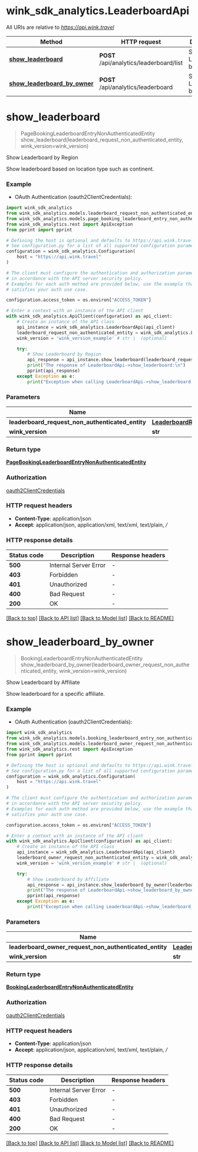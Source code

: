 # wink_sdk_analytics.LeaderboardApi

All URIs are relative to *https://api.wink.travel*

Method | HTTP request | Description
------------- | ------------- | -------------
[**show_leaderboard**](LeaderboardApi.md#show_leaderboard) | **POST** /api/analytics/leaderboard/list | Show Leaderboard by Region
[**show_leaderboard_by_owner**](LeaderboardApi.md#show_leaderboard_by_owner) | **POST** /api/analytics/leaderboard | Show Leaderboard by Affiliate 


# **show_leaderboard**
> PageBookingLeaderboardEntryNonAuthenticatedEntity show_leaderboard(leaderboard_request_non_authenticated_entity, wink_version=wink_version)

Show Leaderboard by Region

Show leaderboard based on location type such as continent.

### Example

* OAuth Authentication (oauth2ClientCredentials):

```python
import wink_sdk_analytics
from wink_sdk_analytics.models.leaderboard_request_non_authenticated_entity import LeaderboardRequestNonAuthenticatedEntity
from wink_sdk_analytics.models.page_booking_leaderboard_entry_non_authenticated_entity import PageBookingLeaderboardEntryNonAuthenticatedEntity
from wink_sdk_analytics.rest import ApiException
from pprint import pprint

# Defining the host is optional and defaults to https://api.wink.travel
# See configuration.py for a list of all supported configuration parameters.
configuration = wink_sdk_analytics.Configuration(
    host = "https://api.wink.travel"
)

# The client must configure the authentication and authorization parameters
# in accordance with the API server security policy.
# Examples for each auth method are provided below, use the example that
# satisfies your auth use case.

configuration.access_token = os.environ["ACCESS_TOKEN"]

# Enter a context with an instance of the API client
with wink_sdk_analytics.ApiClient(configuration) as api_client:
    # Create an instance of the API class
    api_instance = wink_sdk_analytics.LeaderboardApi(api_client)
    leaderboard_request_non_authenticated_entity = wink_sdk_analytics.LeaderboardRequestNonAuthenticatedEntity() # LeaderboardRequestNonAuthenticatedEntity | 
    wink_version = 'wink_version_example' # str |  (optional)

    try:
        # Show Leaderboard by Region
        api_response = api_instance.show_leaderboard(leaderboard_request_non_authenticated_entity, wink_version=wink_version)
        print("The response of LeaderboardApi->show_leaderboard:\n")
        pprint(api_response)
    except Exception as e:
        print("Exception when calling LeaderboardApi->show_leaderboard: %s\n" % e)
```



### Parameters


Name | Type | Description  | Notes
------------- | ------------- | ------------- | -------------
 **leaderboard_request_non_authenticated_entity** | [**LeaderboardRequestNonAuthenticatedEntity**](LeaderboardRequestNonAuthenticatedEntity.md)|  | 
 **wink_version** | **str**|  | [optional] 

### Return type

[**PageBookingLeaderboardEntryNonAuthenticatedEntity**](PageBookingLeaderboardEntryNonAuthenticatedEntity.md)

### Authorization

[oauth2ClientCredentials](../README.md#oauth2ClientCredentials)

### HTTP request headers

 - **Content-Type**: application/json
 - **Accept**: application/json, application/xml, text/xml, text/plain, */*

### HTTP response details

| Status code | Description | Response headers |
|-------------|-------------|------------------|
**500** | Internal Server Error |  -  |
**403** | Forbidden |  -  |
**401** | Unauthorized |  -  |
**400** | Bad Request |  -  |
**200** | OK |  -  |

[[Back to top]](#) [[Back to API list]](../README.md#documentation-for-api-endpoints) [[Back to Model list]](../README.md#documentation-for-models) [[Back to README]](../README.md)

# **show_leaderboard_by_owner**
> BookingLeaderboardEntryNonAuthenticatedEntity show_leaderboard_by_owner(leaderboard_owner_request_non_authenticated_entity, wink_version=wink_version)

Show Leaderboard by Affiliate 

Show leaderboard for a specific affiliate.

### Example

* OAuth Authentication (oauth2ClientCredentials):

```python
import wink_sdk_analytics
from wink_sdk_analytics.models.booking_leaderboard_entry_non_authenticated_entity import BookingLeaderboardEntryNonAuthenticatedEntity
from wink_sdk_analytics.models.leaderboard_owner_request_non_authenticated_entity import LeaderboardOwnerRequestNonAuthenticatedEntity
from wink_sdk_analytics.rest import ApiException
from pprint import pprint

# Defining the host is optional and defaults to https://api.wink.travel
# See configuration.py for a list of all supported configuration parameters.
configuration = wink_sdk_analytics.Configuration(
    host = "https://api.wink.travel"
)

# The client must configure the authentication and authorization parameters
# in accordance with the API server security policy.
# Examples for each auth method are provided below, use the example that
# satisfies your auth use case.

configuration.access_token = os.environ["ACCESS_TOKEN"]

# Enter a context with an instance of the API client
with wink_sdk_analytics.ApiClient(configuration) as api_client:
    # Create an instance of the API class
    api_instance = wink_sdk_analytics.LeaderboardApi(api_client)
    leaderboard_owner_request_non_authenticated_entity = wink_sdk_analytics.LeaderboardOwnerRequestNonAuthenticatedEntity() # LeaderboardOwnerRequestNonAuthenticatedEntity | 
    wink_version = 'wink_version_example' # str |  (optional)

    try:
        # Show Leaderboard by Affiliate 
        api_response = api_instance.show_leaderboard_by_owner(leaderboard_owner_request_non_authenticated_entity, wink_version=wink_version)
        print("The response of LeaderboardApi->show_leaderboard_by_owner:\n")
        pprint(api_response)
    except Exception as e:
        print("Exception when calling LeaderboardApi->show_leaderboard_by_owner: %s\n" % e)
```



### Parameters


Name | Type | Description  | Notes
------------- | ------------- | ------------- | -------------
 **leaderboard_owner_request_non_authenticated_entity** | [**LeaderboardOwnerRequestNonAuthenticatedEntity**](LeaderboardOwnerRequestNonAuthenticatedEntity.md)|  | 
 **wink_version** | **str**|  | [optional] 

### Return type

[**BookingLeaderboardEntryNonAuthenticatedEntity**](BookingLeaderboardEntryNonAuthenticatedEntity.md)

### Authorization

[oauth2ClientCredentials](../README.md#oauth2ClientCredentials)

### HTTP request headers

 - **Content-Type**: application/json
 - **Accept**: application/json, application/xml, text/xml, text/plain, */*

### HTTP response details

| Status code | Description | Response headers |
|-------------|-------------|------------------|
**500** | Internal Server Error |  -  |
**403** | Forbidden |  -  |
**401** | Unauthorized |  -  |
**400** | Bad Request |  -  |
**200** | OK |  -  |

[[Back to top]](#) [[Back to API list]](../README.md#documentation-for-api-endpoints) [[Back to Model list]](../README.md#documentation-for-models) [[Back to README]](../README.md)

